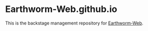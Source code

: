 # Earthworm-Web.github.io
This is the backstage management repository for [Earthworm-Web](https://earthworm-web.github.io).